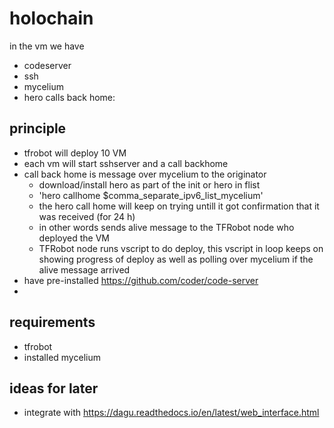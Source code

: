 # holochain

in the vm we have

- codeserver
- ssh
- mycelium
- hero calls back home: 


## principle

- tfrobot will deploy 10 VM
- each vm will start sshserver and a call backhome
- call back home is message over mycelium to the originator
    - download/install hero as part of the init or hero in flist
    - 'hero callhome $comma_separate_ipv6_list_mycelium'
    - the hero call home will keep on trying untill it got confirmation that it was received (for 24 h) 
    - in other words sends alive message to the TFRobot node who deployed the VM
    - TFRobot node runs vscript to do deploy, this vscript in loop keeps on showing progress of deploy as well as polling over mycelium if the alive message arrived
- have pre-installed https://github.com/coder/code-server
- 
## requirements

- tfrobot
- installed mycelium
  

## ideas for later

- integrate with https://dagu.readthedocs.io/en/latest/web_interface.html
